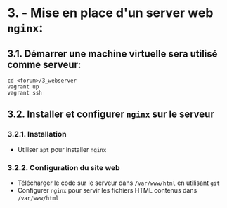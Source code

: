 # 3. - Mise en place d'un server web `nginx`:

## 3.1. Démarrer une machine virtuelle sera utilisé comme serveur:

```
cd <forum>/3_webserver
vagrant up
vagrant ssh
```

## 3.2. Installer et configurer `nginx` sur le serveur
### 3.2.1. Installation
  - Utiliser `apt` pour installer `nginx`
   
### 3.2.2. Configuration du site web
  - Télécharger le code sur le serveur dans `/var/www/html` en utilisant `git`
  - Configurer `nginx` pour servir les fichiers HTML contenus dans `/var/www/html`

